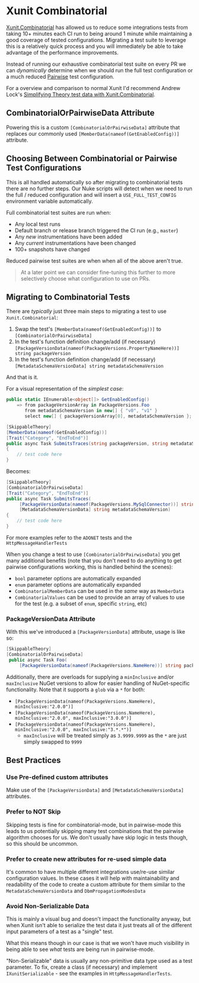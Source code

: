 # Xunit Combinatorial

[Xunit.Combinatorial](https://github.com/AArnott/Xunit.Combinatorial) has allowed us to reduce some integrations tests from taking 10+ minutes each CI run to being around 1 minute while maintaining a good coverage of tested configurations. Migrating a test suite to leverage this is a relatively quick process and you will immediately be able to take advantage of the performance improvements.

Instead of running our exhaustive combinatorial test suite on every PR we can *dynamically* determine when we should run the full test configuration or a much reduced [Pairwise](https://en.wikipedia.org/wiki/All-pairs_testing) test configuration.

For a overview and comparison to normal Xunit I'd recommend Andrew Lock's [Simplifying Theory test data with Xunit.Combinatorial](https://andrewlock.net/simplifying-theory-test-data-with-xunit-combinatorial/).

## CombinatorialOrPairwiseData Attribute

Powering this is a custom `[CombinatorialOrPairwiseData]` attribute that replaces our commonly used `[MemberData(nameof(GetEnabledConfig))]` attribute.

## Choosing Between Combinatorial or Pairwise Test Configurations

This is all handled automatically so after migrating to combinatorial tests there are no further steps. Our Nuke scripts will detect when we need to run the full / reduced configuration and will insert a `USE_FULL_TEST_CONFIG` environment variable automatically.

Full combinatorial test suites are run when:
- Any local test runs
- Default branch or release branch triggered the CI run (e.g., `master`)
- Any *new* instrumentations have been added
- Any *current* instrumentations have been changed
- 100+ snapshots have changed

Reduced pairwise test suites are when when all of the above aren't true.

> At a later point we can consider fine-tuning this further to more selectively choose what configuration to use on PRs.

## Migrating to Combinatorial Tests

There are *typically* just three main steps to migrating a test to use `Xunit.Combinatorial`:
1. Swap the test's `[MemberData(nameof(GetEnabledConfig))]` to `[CombinatorialOrPairwiseData]`
2. In the test's function definition change/add (if necessary) `[PackageVersionData(nameof(PackageVersions.PropertyNameHere))] string packageVersion`
3. In the test's function definition change/add (if necessary) `[MetadataSchemaVersionData] string metadataSchemaVersion`

And that is it.

For a visual representation of the *simplest case*:

```csharp
public static IEnumerable<object[]> GetEnabledConfig()
    => from packageVersionArray in PackageVersions.Foo
       from metadataSchemaVersion in new[] { "v0", "v1" }
       select new[] { packageVersionArray[0], metadataSchemaVersion };

[SkippableTheory]
[MemberData(nameof(GetEnabledConfig))]
[Trait("Category", "EndToEnd")]
public async Task SubmitsTraces(string packageVersion, string metadataSchemaVersion)
{
    // test code here
}
```

Becomes:

```csharp
[SkippableTheory]
[CombinatorialOrPairwiseData]
[Trait("Category", "EndToEnd")]
public async Task SubmitsTraces(
     [PackageVersionData(nameof(PackageVersions.MySqlConnector))] string packageVersion,
     [MetadataSchemaVersionData] string metadataSchemaVersion)
{
    // test code here
}

```

For more examples refer to the `ADONET` tests and the `HttpMessageHandlerTests`

When you change a test to use `[CombinatorialOrPairwiseData]` you get many additional benefits (note that you don't need to do anything to get pairwise configurations working, this is handled behind the scenes):

- `bool` parameter options are automatically expanded
- `enum` parameter options are automatically expanded
- `CombinatorialMemberData` can be used in the *same* way as `MemberData`
- `CombinatorialValues` can be used to provide an array of values to use for the test (e.g. a subset of `enum`, specific `string`, etc)

### PackageVersionData Attribute

With this we've introduced a `[PackageVersionData]` attribute, usage is like so:

```csharp
[SkippableTheory]
[CombinatorialOrPairwiseData]
 public async Task Foo(
     [PackageVersionData(nameof(PackageVersions.NameHere))] string packageVersion)
```

Additionally, there are overloads for supplying a `minInclusive` and/or `maxInclusive` NuGet versions to allow for easier handling of NuGet-specific functionality. Note that it supports a `glob` via a `*` for both:

- `[PackageVersionData(nameof(PackageVersions.NameHere), minInclusive:"2.0.0")]`
- `[PackageVersionData(nameof(PackageVersions.NameHere), minInclusive:"2.0.0", maxInclusive:"3.0.0")]`
- `[PackageVersionData(nameof(PackageVersions.NameHere), minInclusive:"2.0.0", maxInclusive:"3.*.*")]`
	- `maxInclusive` will be treated simply as `3.9999.9999` as the `*` are just simply swapped to `9999`
## Best Practices

### Use Pre-defined custom attributes

Make use of the `[PackageVersionData]` and `[MetadataSchemaVersionData]` attributes.

### Prefer to NOT Skip

Skipping tests is fine for combinatorial-mode, but in pairwise-mode this leads to us potentially skipping many test combinations that the pairwise algorithm chooses for us. We don't usually have skip logic in tests though, so this should be uncommon.

### Prefer to create new attributes for re-used simple data

It's common to have multiple different integrations use/re-use similar configuration values. In these cases it will help with maintainability and readability of the code to create a custom attribute for them similar to the `MetadataSchemaVersionData` and `DbmPropagationModesData`

### Avoid Non-Serializable Data

This is mainly a visual bug and doesn't impact the functionality anyway, but when Xunit isn't able to serialize the test data it just treats all of the different input parameters of a test as a "single" test.

What this means though in our case is that we won't have much visibility in being able to see *what* tests are being run in pairwise-mode.

"Non-Serializable" data is usually any non-primitive data type used as a test parameter.
To fix, create a class (if necessary) and implement `IXunitSerializable` - see the examples in `HttpMessageHandlerTests`.

